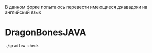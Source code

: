 В данном форке попытаюсь перевести имеющиеся джавадоки на английский язык

# DragonBonesJAVA

```
./gradlew check
```

